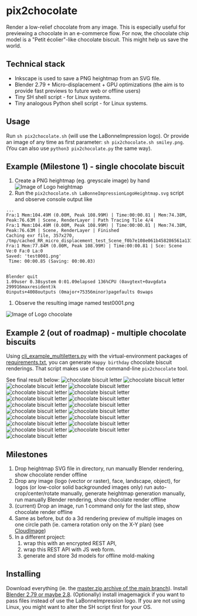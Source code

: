 # pix2chocolate
Render a low-relief chocolate from any image. This is especially useful for previewing a chocolate in an e-commerce flow.
For now, the chocolate chip model is a "Petit écolier"-like chocolate biscuit. This might help us save the world.

## Technical stack
- Inkscape is used to save a PNG heightmap from an SVG file.
- Blender 2.79 + Micro-displacement + GPU optimizations (the aim is to provide fast previews to future web or offline users)
- Tiny SH shell script - for Linux systems.
- Tiny analogous Python shell script - for Linux systems.

## Usage
Run `sh pix2chocolate.sh` (will use the LaBonneImpression logo).
Or provide an image of any time as first parameter: `sh pix2chocolate.sh smiley.png`.
(You can also use `python3 pix2chocolate.py` the same way).

## Example (Milestone 1) - single chocolate biscuit
1. Create a PNG heightmap (eg. greyscale image) by hand
![Image of Logo heightmap](https://github.com/labonneimpression/pix2chocolate/raw/master/LaBonneImpressionLogoHeightmapExample.png)
1. Run the `pix2chocolate.sh LaBonneImpressionLogoHeightmap.svg` script and observe console output like
```
...
Fra:1 Mem:104.49M (0.00M, Peak 108.99M) | Time:00:00.81 | Mem:74.38M, Peak:76.63M | Scene, RenderLayer | Path Tracing Tile 4/4
Fra:1 Mem:104.49M (0.00M, Peak 108.99M) | Time:00:00.81 | Mem:74.38M, Peak:76.63M | Scene, RenderLayer | Finished
Caching exr file, 357x270, /tmp/cached_RR_micro_displacement_test_Scene_f0b7e108e061b458286561a131417733.exr
Fra:1 Mem:77.84M (0.00M, Peak 108.99M) | Time:00:00.81 | Sce: Scene Ve:0 Fa:0 La:0
Saved: 'test0001.png'
 Time: 00:00.85 (Saving: 00:00.03)


Blender quit
1.09user 0.38system 0:01.09elapsed 136%CPU (0avgtext+0avgdata 299916maxresident)k
0inputs+4008outputs (0major+75356minor)pagefaults 0swaps
```
1. Observe the resulting image named test0001.png

![Image of Logo chocolate](https://github.com/labonneimpression/pix2chocolate/raw/master/test0001.png)

## Example 2 (out of roadmap) - multiple chocolate biscuits
Using [cli_example_multiletters.py](cli_example_multiletters.py) with the virtual-environment packages of [requirements.txt](requirements.txt), you can generate `Happy birthday` chocolate biscuit renderings. That script makes use of the command-line `pix2chocolate` tool.

See final result below:
![chocolate biscuit letter](generated/letter0001.png)
![chocolate biscuit letter](generated/letter0002.png)
![chocolate biscuit letter](generated/letter0003.png)
![chocolate biscuit letter](generated/letter0004.png)
![chocolate biscuit letter](generated/letter0005.png)
![chocolate biscuit letter](generated/letter0006.png)
![chocolate biscuit letter](generated/letter0007.png)
![chocolate biscuit letter](generated/letter0008.png)
![chocolate biscuit letter](generated/letter0009.png)
![chocolate biscuit letter](generated/letter0010.png)
![chocolate biscuit letter](generated/letter0011.png)
![chocolate biscuit letter](generated/letter0012.png)
![chocolate biscuit letter](generated/letter0013.png)
![chocolate biscuit letter](generated/letter0014.png)
![chocolate biscuit letter](generated/letter0015.png)
![chocolate biscuit letter](generated/letter0016.png)
![chocolate biscuit letter](generated/letter0017.png)
![chocolate biscuit letter](generated/letter0018.png)
![chocolate biscuit letter](generated/letter0019.png)



## Milestones
1. Drop heightmap SVG file in directory, run manually Blender rendering, show chocolate render offline
1. Drop any image (logo (vector or raster), face, landscape, object), for logos (or low-color solid backgrounded images only) run auto-crop/center/rotate manually, generate heightmap generation manually, run manually Blender rendering, show chocolate render offline
1. (current) Drop an image, run 1 command only for the last step, show chocolate render offline
1. Same as before, but do a 3d rendering preview of multiple images on one circle path (ie. camera rotation only on the X-Y plan) (see [CloudImage](https://github.com/scaleflex/js-cloudimage-360-view))
1. In a different project:
    1. wrap this with an encrypted REST API,
    1. wrap this REST API with JS web form.
    1. generate and store 3d models for offline mold-making

## Installing
Download everything (ie. the [master.zip archive of the main branch](https://github.com/labonneimpression/pix2chocolate/archive/master.zip)).
Install [Blender 2.79 or maybe 2.8](https://www.blender.org/download/previous-versions/).
(Optionally) install imagemagick if you want to pass files instead of use the LaBonneImpression logo.
If you are not using Linux, you might want to alter the SH script first for your OS.
